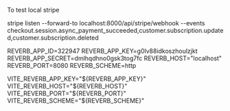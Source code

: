 To test local stripe

stripe listen --forward-to localhost:8000/api/stripe/webhook --events checkout.session.async_payment_succeeded,customer.subscription.updated,customer.subscription.deleted

REVERB_APP_ID=322947
REVERB_APP_KEY=g0lv88idkoszhoulzjkt
REVERB_APP_SECRET=dmlhqdhno0gsk3tog7fc
REVERB_HOST="localhost"
REVERB_PORT=8080
REVERB_SCHEME=http

VITE_REVERB_APP_KEY="${REVERB_APP_KEY}"
VITE_REVERB_HOST="${REVERB_HOST}"
VITE_REVERB_PORT="${REVERB_PORT}"
VITE_REVERB_SCHEME="${REVERB_SCHEME}"
